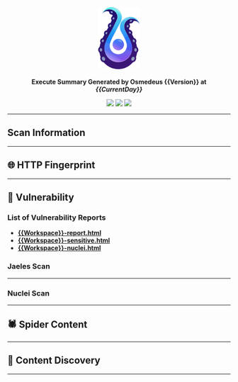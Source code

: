 <p align="center">
  <a href="https://www.osmedeus.org"><img alt="Osmedeus" src="https://raw.githubusercontent.com/osmedeus/assets/main/logo-transparent.png" height="140" /></a>
  <br />
  <br />
  <strong>Execute Summary Generated by Osmedeus {{Version}} at <em>{{CurrentDay}}</em></strong>

  <p align="center">
  <a href="https://docs.osmedeus.org/"><img src="https://img.shields.io/badge/Documentation-0078D4?style=for-the-badge&logo=GitBook&logoColor=39ff14&labelColor=black&color=black"></a>
  <a href="https://docs.osmedeus.org/donation/"><img src="https://img.shields.io/badge/Donation-0078D4?style=for-the-badge&logo=GitHub-Sponsors&logoColor=39ff14&labelColor=black&color=black"></a>
  <a href="https://twitter.com/OsmedeusEngine"><img src="https://img.shields.io/badge/%40OsmedeusEngine-0078D4?style=for-the-badge&logo=Twitter&logoColor=39ff14&labelColor=black&color=black"></a>
  </p>
</p>

***

## Scan Information 

<scanInfo />

***

## 🌐 HTTP Fingerprint

<content src="{{Output}}/probe/beautify-http-{{Workspace}}.txt" />

***

## 🐞 Vulnerability

### List of Vulnerability Reports

- [**{{Workspace}}-report.html**]({{Output}}/vuln/active/{{Workspace}}-report.html)
- [**{{Workspace}}-sensitive.html**]({{Output}}/vuln/sensitive/{{Workspace}}-sensitive.html)
- [**{{Workspace}}-nuclei.html**]({{Output}}/vuln/nuclei/{{Workspace}}-nuclei.html)

### Jaeles Scan

<content src="{{Output}}/vuln/active/jaeles-summary.txt" />

<content src="{{Output}}/vuln/sensitive/jaeles-summary.txt" />

***

### Nuclei Scan

<content src="{{Output}}/vuln/nuclei/{{Workspace}}-nuclei-scan.txt" />

***

## 🕷️ Spider Content

<content src="{{Output}}/linkfinding/links-{{Workspace}}.txt" />

***

## 📃 Content Discovery

<content src="{{Output}}/directory/beautify-{{Workspace}}.txt" />

***

